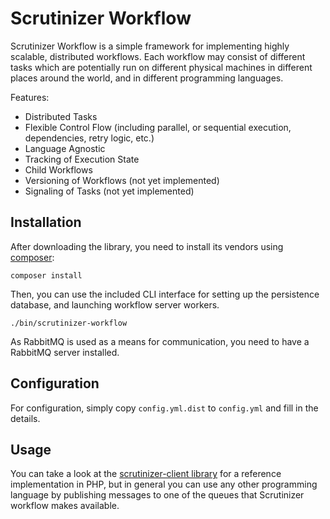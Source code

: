 # Scrutinizer Workflow

Scrutinizer Workflow is a simple framework for implementing highly scalable, distributed workflows. Each workflow may 
consist of different tasks which are potentially run on different physical machines in different places around the world,
and in different programming languages.

Features:

- Distributed Tasks
- Flexible Control Flow (including parallel, or sequential execution, dependencies, retry logic, etc.)
- Language Agnostic
- Tracking of Execution State
- Child Workflows
- Versioning of Workflows (not yet implemented)
- Signaling of Tasks (not yet implemented)


## Installation

After downloading the library, you need to install its vendors using [composer](https://getcomposer.org):

```
composer install
```

Then, you can use the included CLI interface for setting up the persistence database, and launching workflow server
workers.

```
./bin/scrutinizer-workflow
```

As RabbitMQ is used as a means for communication, you need to have a RabbitMQ server installed.


## Configuration

For configuration, simply copy ``config.yml.dist`` to ``config.yml`` and fill in the details.


## Usage

You can take a look at the [scrutinizer-client library](https://github.com/scrutinizer-ci/workflow-php-client) for a
reference implementation in PHP, but in general you can use any other programming language by publishing messages to
one of the queues that Scrutinizer workflow makes available.
